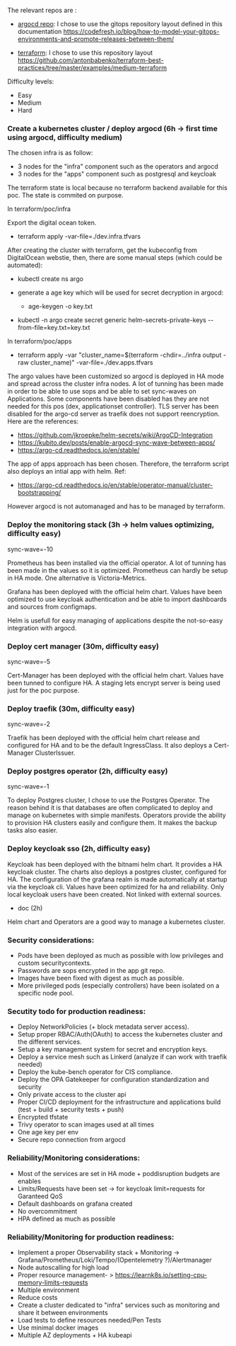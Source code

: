 The relevant repos are :

- [argocd repo](https://github.com/DzeCin/argo): I chose to use the gitops repository layout defined in this documentation https://codefresh.io/blog/how-to-model-your-gitops-environments-and-promote-releases-between-them/

- [terraform](https://github.com/DzeCin/argo-tf): I chose to use this repository layout https://github.com/antonbabenko/terraform-best-practices/tree/master/examples/medium-terraform


Difficulty levels:
 - Easy
 - Medium
 - Hard

### Create a kubernetes cluster / deploy argocd (6h -> first time using argocd, difficulty medium)

The chosen infra is as follow:
- 3 nodes for the "infra" component such as the operators and argocd
- 3 nodes for the "apps" component such as postgresql and keycloak

The terraform state is local because no terraform backend available for this poc. The state is commited on purpose.

In terraform/poc/infra

Export the digital ocean token.

- terraform apply -var-file=./dev.infra.tfvars

After creating the cluster with terraform, get the kubeconfig from DigitalOcean webstie, then, there are some manual steps (which could be automated):

- kubectl create ns argo

- generate a age key which will be used for secret decryption in argocd:
  - age-keygen -o key.txt

- kubectl -n argo create secret generic helm-secrets-private-keys --from-file=key.txt=key.txt


In terraform/poc/apps

- terraform apply -var "cluster_name=$(terraform -chdir=../infra output -raw cluster_name)" -var-file=./dev.apps.tfvars

The argo values have been customized so argocd is deployed in HA mode and spread across the cluster infra nodes. A lot of tunning has been made in order to be able to use sops and be able to set sync-waves on Applications.
Some components have been disabled has they are not needed for this pos (dex, applicationset controller).
TLS server has been disabled for the argo-cd server as traefik does not support reencryption.
Here are the references:

- https://github.com/jkroepke/helm-secrets/wiki/ArgoCD-Integration
- https://kubito.dev/posts/enable-argocd-sync-wave-between-apps/
- https://argo-cd.readthedocs.io/en/stable/

The app of apps approach has been chosen. Therefore, the terraform script also deploys an intial app with helm. Ref:
- https://argo-cd.readthedocs.io/en/stable/operator-manual/cluster-bootstrapping/

However argocd is not automanaged and has to be managed by terraform.


### Deploy the monitoring stack (3h -> helm values optimizing, difficulty easy)

sync-wave=-10

Prometheus has been installed via the official operator. A lot of tunning has been made in the values so it is optimized. Prometheus can hardly be setup in HA mode. One alternative is Victoria-Metrics.

Grafana has been deployed with the official helm chart. Values have been optimized to use keycloak authentication and be able to import dashboards and sources from configmaps.

Helm is usefull for easy managing of applications despite the not-so-easy integration with argocd.

### Deploy cert manager (30m, difficulty easy)

sync-wave=-5

Cert-Manager has been deployed with the official helm chart. Values have been tunned to configure HA.
A staging lets encrypt server is being used just for the poc purpose.

### Deploy traefik (30m, difficulty easy)

sync-wave=-2

Traefik has been deployed with the official helm chart release and configured for HA and to be the default IngressClass. It also deploys a Cert-Manager ClusterIssuer.

### Deploy postgres operator (2h, difficulty easy)

sync-wave=-1

To deploy Postgres cluster, I chose to use the Postgres Operator. The reason behind it is that databases are often complicated to deploy and manage on kubernetes with simple manifests. Operators provide the ability to provision HA clusters easily and configure them. It makes the backup tasks also easier.

### Deploy keycloak sso (2h, difficulty easy)

Keycloak has been deployed with the bitnami helm chart. It provides a HA keycloak cluster.
The charts also deploys a postgres cluster, configured for HA.
The configuration of the grafana realm is made automatically at startup via the keycloak cli.
Values have been optimized for ha and reliability.
Only local keycloak users have been created. Not linked with external sources.

+ doc (2h)

Helm chart and Operators are a good way to manage a kubernetes cluster.

### Security considerations:
 - Pods have been deployed as much as possible with low privileges and custom securitycontexts.
 - Passwords are sops encrypted in the app git repo.
 - Images have been fixed with digest as much as possible.
 - More privileged pods (especially controllers) have been isolated on a specific node pool.

### Secutity todo for production readiness:
 - Deploy NetworkPolicies (+ block metadata server access).
 - Setup proper RBAC/Auth(OAuth) to access the kubernetes cluster and the different services.
 - Setup a key management system for secret and encryption keys.
 - Deploy a service mesh such as Linkerd (analyze if can work with traefik needed)
 - Deploy the kube-bench operator for CIS compliance.
 - Deploy the OPA Gatekeeper for configuration standardization and security
 - Only private access to the cluster api
 - Proper CI/CD deployment for the infrastructure and applications build (test + build + security tests + push)
 - Encrypted tfstate
 - Trivy operator to scan images used at all times
 - One age key per env
 - Secure repo connection from argocd

### Reliability/Monitoring considerations:
 - Most of the services are set in HA mode + poddisruption budgets are enables
 - Limits/Requests have been set -> for keycloak limit=requests for Garanteed QoS
 - Default dashboards on grafana created
 - No overcommitment
 - HPA defined as much as possible

### Reliability/Monitoring for production readiness:
 - Implement a proper Observability stack + Monitoring -> Grafana/Prometheus/Loki/Tempo/(Opentelemetry ?)/Alertmanager
 - Node autoscalling for high load 
 - Proper resource management- > https://learnk8s.io/setting-cpu-memory-limits-requests
 - Multiple environment
 - Reduce costs
 - Create a cluster dedicated to "infra" services such as monitoring and share it between environments
 - Load tests to define resources needed/Pen Tests
 - Use minimal docker images
 - Multiple AZ deployments + HA kubeapi